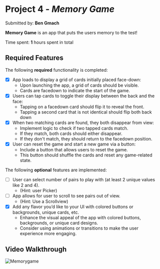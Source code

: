 # Project 4 - *Memory Game*

Submitted by: **Ben Gmach**

**Memory Game** is an app that puts the users memory to the test!

Time spent: **1** hours spent in total

## Required Features

The following **required** functionality is completed:

- [X] App loads to display a grid of cards initially placed face-down:
  - Upon launching the app, a grid of cards should be visible.
  - Cards are facedown to indicate the start of the game.
- [X] Users can tap cards to toggle their display between the back and the face: 
  - Tapping on a facedown card should flip it to reveal the front.
  - Tapping a second card that is not identical should flip both back down
- [X] When two matching cards are found, they both disappear from view:
  - Implement logic to check if two tapped cards match.
  - If they match, both cards should either disappear.
  - If they don't match, they should return to the facedown position.
- [X] User can reset the game and start a new game via a button:
  - Include a button that allows users to reset the game.
  - This button should shuffle the cards and reset any game-related state.
 
The following **optional** features are implemented:

- [ ] User can select number of pairs to play with (at least 2 unique values like 2 and 4).
  * (Hint: user Picker)
- [ ] App allows for user to scroll to see pairs out of view.
  * (Hint: Use a Scrollview)
- [X] Add any flavor you’d like to your UI with colored buttons or backgrounds, unique cards, etc. 
  * Enhance the visual appeal of the app with colored buttons, backgrounds, or unique card designs.
  * Consider using animations or transitions to make the user experience more engaging.



## Video Walkthrough
![Memorygame](https://github.com/user-attachments/assets/eb97ec09-10cc-48be-a46c-701fdbf56e31)
